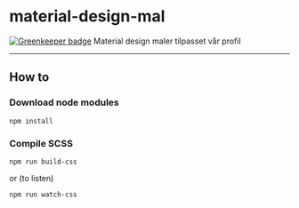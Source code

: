 # material-design-mal

[![Greenkeeper badge](https://badges.greenkeeper.io/telemark/material-design-mal.svg)](https://greenkeeper.io/)
Material design maler tilpasset vår profil
***
## How to
### Download node modules
```
npm install
```

### Compile SCSS
```
npm run build-css
```
or (to listen)
```
npm run watch-css
```